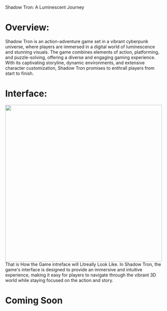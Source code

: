 Shadow Tron: A Luminescent Journey
<h1>Overview:</h1>
Shadow Tron is an action-adventure game set in a vibrant cyberpunk universe, where players are immersed in a digital world of luminescence and stunning visuals. The game combines elements of action, platforming, and puzzle-solving, offering a diverse and engaging gaming experience. With its captivating storyline, dynamic environments, and extensive character customization, Shadow Tron promises to enthrall players from start to finish.
<h1>Interface:</h1>
<img scr="<a href="https://ibb.co/MRZqNxY"><img src="https://i.ibb.co/kh5YcsR/Ai-Image-A-game-sci-UI-start-up-page-with-other-necessary-page-e4a48b38-5748-45cd-970a-73bd2d6afe4e.png" width="500px" height="500px">
That is How the Game intreface will Litreally Look Like.
In Shadow Tron, the game's interface is designed to provide an immersive and intuitive experience, making it easy for players to navigate through the vibrant 3D world while staying focused on the action and story.

<h1>Coming Soon</h1>
